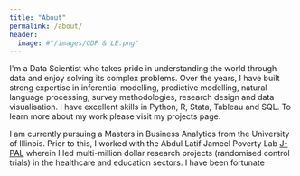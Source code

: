 ```yaml
---
title: "About"
permalink: /about/
header:
  image: #"/images/GDP & LE.png"
---
```


I'm a Data Scientist who takes pride in understanding the world through data and enjoy solving its complex problems.
Over the years, I have built strong expertise in inferential modelling, predictive modelling, natural language processing, survey methodologies, research design and data visualisation. I have excellent skills in Python, R, Stata, Tableau and SQL. To learn more about my work please visit my projects page.

I am currently pursuing a Masters in Business Analytics from the University of Illinois. Prior to this, I worked with the Abdul Latif Jameel Poverty Lab [J-PAL](%https://www.povertyactionlab.org%) wherein I led multi-million dollar research projects (randomised control trials) in the healthcare and education sectors. I have been fortunate     
